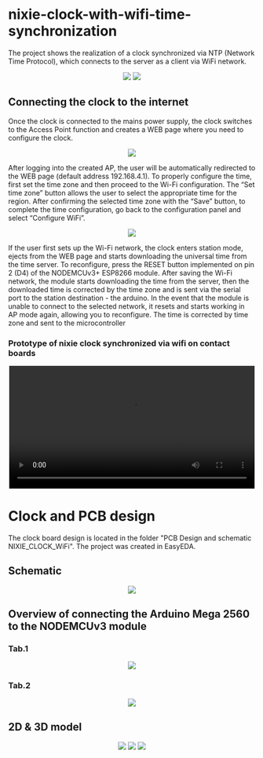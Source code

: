 # nixie-clock-with-wifi-time-synchronization

The project shows the realization of a clock synchronized via NTP (Network Time Protocol), which connects to the server as a client via WiFi network.

<div align="center">
  <img src="https://github.com/user-attachments/assets/298220fc-c43b-4acf-943a-f71bef6a60b2">
  <img src="https://github.com/user-attachments/assets/ee1c5626-6051-4007-a467-95551fabe575">
</div>

## Connecting the clock to the internet 

Once the clock is connected to the mains power supply, the clock switches to the Access Point function and creates a WEB page where you need to configure the clock. 

<div align="center">
  <img src="https://github.com/user-attachments/assets/af882506-f91b-4b19-854e-57743f1a6c6d">
</div>

After logging into the created AP, the user will be automatically redirected to the WEB page (default address 192.168.4.1). To properly configure the time, first set the time zone and then proceed to the Wi-Fi configuration. The “Set time zone” button allows the user to select the appropriate time for the region. After confirming the selected time zone with the “Save” button, to complete the time configuration, go back to the configuration panel and select “Configure WiFi”.

<div align="center">
  <img src="https://github.com/user-attachments/assets/b26b2283-a3b6-4e70-acc1-788a26e038a8">
</div>

If the user first sets up the Wi-Fi network, the clock enters station mode, ejects from the WEB page and starts downloading the universal time from the time server. To reconfigure, press the RESET button implemented on pin 2 (D4) of the NODEMCUv3+ ESP8266 module.
After saving the Wi-Fi network, the module starts downloading the time from the server, then the downloaded time is corrected by the time zone and is sent via the serial port to the station
destination - the arduino. In the event that the module is unable to connect to the selected network, it resets and starts working in AP mode again, allowing you to reconfigure. The time is corrected by time zone and sent to the microcontroller

### Prototype of nixie clock synchronized via wifi on contact boards

<div align="center">
  <video src="https://github.com/user-attachments/assets/46853f0a-dc1a-495f-91aa-ef3c661f1603" width="500" controls></video>
</div>

# Clock and PCB design

The clock board design is located in the folder "PCB Design and schematic NIXIE_CLOCK_WiFi". The project was created in EasyEDA.
## Schematic

<div align="center">
  <img src="https://github.com/user-attachments/assets/6005aa87-4761-4f30-8a50-4c1d686fae1f">
</div>

## Overview of connecting the Arduino Mega 2560 to the NODEMCUv3 module

### Tab.1 

<div align="center">
  <img src="https://github.com/user-attachments/assets/1c0e8ade-3116-4d32-b64e-5017babe3ac1">
</div>

### Tab.2 

<div align="center">
  <img src="https://github.com/user-attachments/assets/6cb5523f-dff4-43be-88b6-d197a895c401">
</div>

## 2D & 3D model

<div align="center">
  <img src="https://github.com/user-attachments/assets/0b7f61f3-279c-4aae-88c6-4f93528c5caf">
  <img src="https://github.com/user-attachments/assets/fa523a78-6afe-419e-af66-6c50c42176a7">
  <img src="https://github.com/user-attachments/assets/7ae4ea59-546d-4fb6-8a0d-9475b08432b7">
</div>


